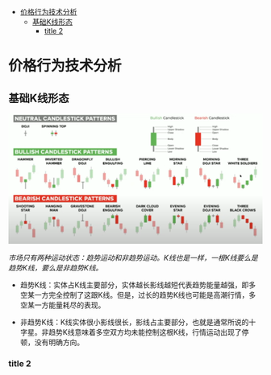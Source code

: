 - [价格行为技术分析](#价格行为技术分析)
  - [基础K线形态](#基础k线形态)
    - [title 2](#title-2)


# 价格行为技术分析

## 基础K线形态

![基础K线形态](./imgs/candlestick_patterns.png "基础K线形态")

*市场只有两种运动状态：趋势运动和非趋势运动。K线也是一样，一根K线要么是趋势K线，要么是非趋势K线。*

- 趋势K线：实体占K线主要部分，实体越长影线越短代表趋势能量越强，即多空某一方完全控制了这跟K线。但是，过长的趋势K线也可能是高潮行情，多空某一方能量耗尽的表现。

- 非趋势K线：K线实体很小影线很长，影线占主要部分，也就是通常所说的十字星。非趋势K线意味着多空双方均未能控制这根K线，行情运动出现了停顿，没有明确方向。


### title 2